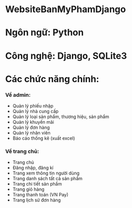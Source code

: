 # WebsiteBanMyPhamDjango
# Ngôn ngữ: Python
# Công nghệ: Django, SQLite3
# Các chức năng chính:
### Về admin:
- Quản lý phiếu nhập
- Quản lý nhà cung cấp
- Quản lý loại sản phẩm, thương hiệu, sản phẩm
- Quản lý khuyến mãi
- Quản lý đơn hàng
- Quản lý nhân viên
- Báo cáo thống kê (xuất excel)

### Về trang chủ:
- Trang chủ
- Đăng nhập, đăng kí
- Trang xem thông tin người dùng
- Trang danh sách tất cả sản phẩm
- Trang chi tiết sản phẩm
- Trang giỏ hàng
- Trang thanh toán (VN Pay)
- Trang lịch sử đơn hàng
